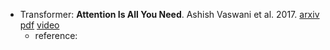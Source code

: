 

- Transformer: **Attention Is All You Need**. Ashish Vaswani et al. 2017. [arxiv](https://arxiv.org/abs/1706.03762) [pdf](pdfs/Transformer_Ashish_Vaswani_et_al_1706.03762.pdf) [video](https://b23.tv/IHQ3NBE)
    - reference: 